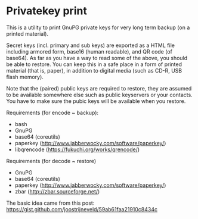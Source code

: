 # Privatekey print

This is a utility to print GnuPG private keys for very long term backup
(on a printed material).

Secret keys (incl. primary and sub keys) are exported as a HTML file
including armored form, base16 (human readable), and QR code (of base64).
As far as you have a way to read some of the above, you should
be able to restore. You can keep this in a safe place in a form
of printed material (that is, paper), in addition to digital media (such
as CD-R, USB flash memory).

Note that the (paired) public keys are required to restore,
they are assumed to be available somewhere else such as public
keyservers or your contacts. You have to make sure the pubic keys
will be available when you restore.

Requirements (for encode ~ backup):
* bash
* GnuPG
* base64 (coreutils)
* paperkey (http://www.jabberwocky.com/software/paperkey/)
* libqrencode (https://fukuchi.org/works/qrencode/)

Requirements (for decode ~ restore)
* GnuPG
* base64 (coreutils)
* paperkey (http://www.jabberwocky.com/software/paperkey/)
* zbar (http://zbar.sourceforge.net/)

The basic idea came from this post:
https://gist.github.com/joostrijneveld/59ab61faa21910c8434c


